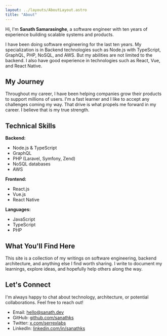 ```yaml
---
layout: ../layouts/AboutLayout.astro
title: "About"
---
```


Hi, I'm **Sanath Samarasinghe**, a software engineer with ten years of experience building scalable systems and products.

I have been doing software engineering for the last ten years. My specialization is in Backend technologies such as Node.js with TypeScript, GraphQL, PHP, NoSQL, and AWS. But my abilities are not limited to the backend. I also have good experience in technologies such as React, Vue, and React Native.

## My Journey

Throughout my career, I have been helping companies grow their products to support millions of users. I'm a fast learner and I like to accept any challenges coming my way. That drive is what propels me forward in my career. I believe that is my true strength.

## Technical Skills

**Backend:**
- Node.js & TypeScript
- GraphQL
- PHP (Laravel, Symfony, Zend)
- NoSQL databases
- AWS

**Frontend:**
- React.js
- Vue.js
- React Native

**Languages:**
- JavaScript
- TypeScript
- PHP

## What You'll Find Here

This site is a collection of my writings on software engineering, backend architecture, and anything else I find worth sharing. I write to document my learnings, explore ideas, and hopefully help others along the way.

## Let's Connect

I'm always happy to chat about technology, architecture, or potential collaborations. Feel free to reach out!

- Email: [hello@sanath.dev](mailto:hello@sanath.dev)
- GitHub: [github.com/sanathks](https://github.com/sanathks)
- Twitter: [x.com/serrexlabs](https://x.com/serrexlabs)
- LinkedIn: [linkedin.com/in/sanathks](https://www.linkedin.com/in/sanathks/)
